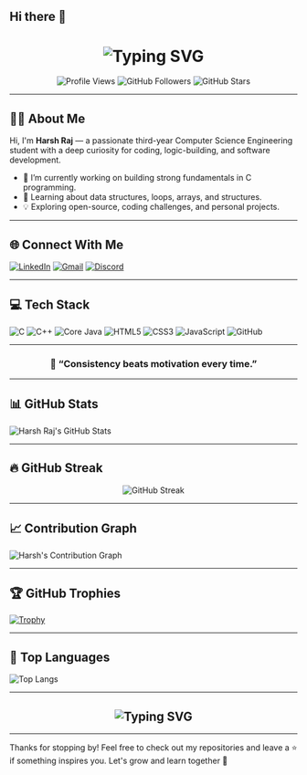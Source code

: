 ## Hi there 👋
<h1 align="center">
  <img src="https://readme-typing-svg.herokuapp.com?font=Fira+Code&size=30&duration=3000&pause=1000&color=007BFF&center=true&vCenter=true&width=800&lines=👋+Hello+There!+I'm+Harsh+Raj.;Welcome+to+my+GitHub+profile." alt="Typing SVG" />
</h1>

<p align="center">
  <img src="https://komarev.com/ghpvc/?username=harshraj005&label=Profile+Views&color=0e75b6&style=flat" alt="Profile Views" />
  <img src="https://img.shields.io/github/followers/harshraj005?label=Followers&style=flat&color=0e75b6" alt="GitHub Followers" />
  <img src="https://img.shields.io/github/stars/harshraj005?affiliations=OWNER&label=Stars&style=flat&color=0e75b6" alt="GitHub Stars" />
</p>

---

## 👨‍💻 About Me

Hi, I'm **Harsh Raj** — a passionate third-year Computer Science Engineering student with a deep curiosity for coding, logic-building, and software development.  

- 🔭 I’m currently working on building strong fundamentals in C programming.
- 🌱 Learning about data structures, loops, arrays, and structures.
- 💡 Exploring open-source, coding challenges, and personal projects.

---

## 🌐 Connect With Me

[![LinkedIn](https://img.shields.io/badge/LinkedIn-Connect-blue?style=flat-square&logo=linkedin)](https://www.linkedin.com/in/harshraj0005)
[![Gmail](https://img.shields.io/badge/Email-Mail-red?style=flat-square&logo=gmail&logoColor=white)](mailto:harshishu2005@gmail.com)
[![Discord](https://img.shields.io/badge/Discord-Chat-5865F2?style=flat-square&logo=discord&logoColor=white)](https://discordapp.com/users/harshuu005)

---

## 💻 Tech Stack

![C](https://img.shields.io/badge/C-A8B9CC?style=flat&logo=c&logoColor=white)
![C++](https://img.shields.io/badge/C%2B%2B-00599C?style=flat&logo=c%2B%2B&logoColor=white)
![Core Java](https://img.shields.io/badge/Java-ED8B00?style=flat&logo=java&logoColor=white)
![HTML5](https://img.shields.io/badge/HTML5-E34F26?style=flat&logo=html5&logoColor=white)
![CSS3](https://img.shields.io/badge/CSS3-1572B6?style=flat&logo=css3&logoColor=white)
![JavaScript](https://img.shields.io/badge/JavaScript-F7DF1E?style=flat&logo=javascript&logoColor=black)
![GitHub](https://img.shields.io/badge/GitHub-100000?style=flat&logo=github&logoColor=white)

---

<h3 align="center">🚀 “Consistency beats motivation every time.”</h3>

---

## 📊 GitHub Stats

![Harsh Raj's GitHub Stats](https://github-readme-stats.vercel.app/api?username=harshraj005&show_icons=true&theme=tokyonight)

---

## 🔥 GitHub Streak

<p align="center">
  <img src="https://streak-stats.demolab.com?user=harshraj005&theme=react&hide_border=true&date_format=j%20M%5B%20Y%5D" alt="GitHub Streak" />
</p>

---

## 📈 Contribution Graph

![Harsh's Contribution Graph](https://github-readme-activity-graph.vercel.app/graph?username=harshraj005&theme=react-dark&hide_border=true)

---

## 🏆 GitHub Trophies

[![Trophy](https://github-profile-trophy.vercel.app/?username=harshraj005&theme=gruvbox)](https://github.com/ryo-ma/github-profile-trophy)

---

## 📌 Top Languages

![Top Langs](https://github-readme-stats.vercel.app/api/top-langs/?username=harshraj005&layout=compact&theme=tokyonight)

---

<h2 align="center">
  <img src="https://readme-typing-svg.herokuapp.com?font=Fira+Code&size=25&duration=3000&pause=1000&color=00C853&center=true&vCenter=true&width=550&lines=Keep+Learning+%26+Keep+Building!+%F0%9F%92%BB" alt="Typing SVG" />
</h2>

---

Thanks for stopping by! Feel free to check out my repositories and leave a ⭐ if something inspires you. Let's grow and learn together 🚀

